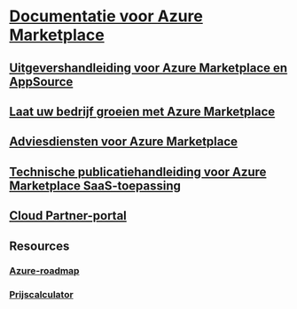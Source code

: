 # [Documentatie voor Azure Marketplace](index.md)
## [Uitgevershandleiding voor Azure Marketplace en AppSource](marketplace-publishers-guide.md)
## [Laat uw bedrijf groeien met Azure Marketplace](grow-your-business-azure-marketplace.md)
## [Adviesdiensten voor Azure Marketplace](consulting-services.md)
## [Technische publicatiehandleiding voor Azure Marketplace SaaS-toepassing](marketplace-saas-applications-technical-publishing-guide.md)
## [Cloud Partner-portal](./cloud-partner-portal/cloud-partner-portal-what-is-the-cloud-partner-portal.md)
## Resources
### [Azure-roadmap](https://azure.microsoft.com/roadmap/)
### [Prijscalculator](https://azure.microsoft.com/pricing/calculator/)
